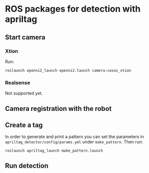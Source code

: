 # ROS packages for detection with apriltag

## Start camera

### Xtion

Run: 

```
roslaunch openni2_launch openni2.launch camera:=asus_xtion
```


### Realsense

Not supported yet.

## Camera registration with the robot

## Create a tag

In order to generate and print a pattern you can set the parameters in `apriltag_detector/config/params.yml` under `make_pattern`. Then run:

```
roslaunch apriltag_launch make_pattern.launch
```

## Run detection
